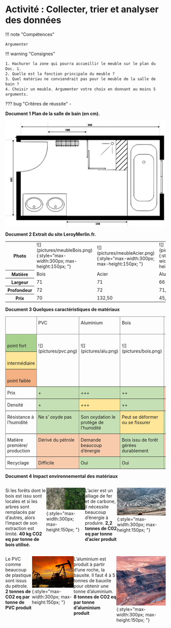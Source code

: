 # Activité : Collecter, trier et analyser des données

!!! note "Compétences"

    Argumenter 

!!! warning "Consignes"

    1. Hachurer la zone qui pourra accueillir le meuble sur le plan du Doc. 1.
    2. Quelle est la fonction principale du meuble ? 
    3. Quel matériau ne conviendrait pas pour le meuble de la salle de bain ?
    4. Choisir un meuble. Argumenter votre choix en donnant au moins 5 arguments.

    
??? bug "Critères de réussite"
    - 



<div markdown style="page-break-after: always;">

**Document 1 Plan de la salle de bain (en cm).**

![](pictures/planSDB.png)



</div>

**Document 2 Extrait du site LeroyMerlin.fr.**

<table markdown >
<tbody markdown >
<tr markdown >
<th>Photo</th>
<td markdown >![](pictures/meubleBois.png){:style="max-width:300px; max-height:150px; "}</td>
<td markdown >![](pictures/meubleAcier.png){:style="max-width:300px; max-height:150px; "}</td>
<td markdown >![](pictures/meubleAlu.png){:style="max-width:300px; max-height:150px; "}</td>
<td markdown >![](pictures/meublePVC1.png){:style="max-width:300px; max-height:150px; "}</td>
<td markdown >![](pictures/meublePVC2.png){:style="max-width:300px; max-height:150px; "}</td>
</tr>

<tr>
<th>Matière</th>
<td>Bois</td>
<td>Acier</td>
<td>Aluminium</td>
<td>PVC</td>
<td>PVC</td>
</tr>

<tr>
<th>Largeur</th>
<td>71</td>
<td>71</td>
<td>66</td>
<td>162</td>
<td>71</td>
</tr>

<tr>
<th>Profondeur</th>

<td>72</td>
<td>72</td>
<td>71,5</td>
<td>72</td>
<td>71</td>
</tr>


<tr>
<th>Prix</th>
<td>70</td>
<td>132,50</td>
<td>45,99</td>
<td>180</td>
<td>99</td>
</tr>
</tbody>
</table>



**Document 3 Quelques caractéristiques de matériaux**


<table  markdown  style="border-collapse:collapse;border-spacing:0;table-layout: fixed; width: 100%" class="tg"><colgroup><col style="width: 20%"><col style="width: 20%"><col style="width: 20%"><col style="width: 20%"><col style="width: 20%"></colgroup>
<thead>
<tr><th style="border-color:inherit;border-style:solid;border-width:1px;overflow:hidden;padding:10px 5px;text-align:left;vertical-align:top;word-break:normal"><span style="font-style:normal"> </span><br><span style="font-style:normal">&nbsp;&nbsp;				</span> 			</th><th style="border-color:inherit;border-style:solid;border-width:1px;font-weight:normal;overflow:hidden;padding:10px 5px;text-align:left;vertical-align:top;word-break:normal"> PVC 			</th><th style="border-color:inherit;border-style:solid;border-width:1px;font-weight:normal;overflow:hidden;padding:10px 5px;text-align:left;vertical-align:top;word-break:normal"> Aluminium 			</th>
<th style="border-color:inherit;border-style:solid;border-width:1px;font-weight:normal;overflow:hidden;padding:10px 5px;text-align:left;vertical-align:top;word-break:normal"> Bois 			</th><th style="border-color:inherit;border-style:solid;border-width:1px;font-weight:normal;overflow:hidden;padding:10px 5px;text-align:left;vertical-align:top;word-break:normal"> Acier 			</th></tr>
</thead>
<tbody  markdown >
<tr  markdown ><td style="background-color:#A9D18E;border-color:inherit;border-style:solid;border-width:1px;overflow:hidden;padding:10px 5px;text-align:left;vertical-align:top;word-break:normal"><span style="font-style:normal"> 			</span><br><span style="font-style:normal">  			</span><span style="background-color:#A9D18E"> 		</span><span style="font-style:normal">point fort</span></td>
<td markdown style="border-color:inherit;border-style:solid;border-width:1px;overflow:hidden;padding:10px 5px;text-align:left;vertical-align:top;word-break:normal" rowspan="3"><br>![](pictures/pvc.png)</td>
<td  markdown  style="border-color:inherit;border-style:solid;border-width:1px;overflow:hidden;padding:10px 5px;text-align:left;vertical-align:top;word-break:normal" rowspan="3"><br>![](pictures/alu.png)</td>
<td markdown  style="border-color:inherit;border-style:solid;border-width:1px;overflow:hidden;padding:10px 5px;text-align:left;vertical-align:top;word-break:normal" rowspan="3"><br>![](pictures/bois.png)</td>
<td markdown  style="border-color:inherit;border-style:solid;border-width:1px;overflow:hidden;padding:10px 5px;text-align:left;vertical-align:top;word-break:normal" rowspan="3"><br>![](pictures/acier.png)</td>
</tr>
<tr><td style="background-color:#FFE699;border-color:inherit;border-style:solid;border-width:1px;overflow:hidden;padding:10px 5px;text-align:left;vertical-align:top;word-break:normal"><span style="font-style:normal"> 			</span><br><span style="font-style:normal">  			</span><span style="background-color:#FFE699"> 		</span><span style="font-style:normal">intermédiaire</span></td></tr><tr><td style="background-color:#F4B183;border-color:inherit;border-style:solid;border-width:1px;overflow:hidden;padding:10px 5px;text-align:left;vertical-align:top;word-break:normal"><span style="font-style:normal"> 			</span><br><span style="font-style:normal">  			</span><span style="background-color:#F4B183"> 		</span><span style="font-style:normal">point 			faible</span></td></tr>
<tr><td style="border-color:inherit;border-style:solid;border-width:1px;overflow:hidden;padding:10px 5px;text-align:left;vertical-align:top;word-break:normal"> Prix 			</td><td style="background-color:#C5E0B4;border-color:inherit;border-style:solid;border-width:1px;overflow:hidden;padding:10px 5px;text-align:left;vertical-align:top;word-break:normal"> <span style="font-style:normal">+</span><span style="background-color:#C5E0B4"> 			</span></td><td style="background-color:#C5E0B4;border-color:inherit;border-style:solid;border-width:1px;overflow:hidden;padding:10px 5px;text-align:left;vertical-align:top;word-break:normal"> <span style="font-style:normal">+++</span><span style="background-color:#C5E0B4"> 			</span></td>
<td style="background-color:#C5E0B4;border-color:inherit;border-style:solid;border-width:1px;overflow:hidden;padding:10px 5px;text-align:left;vertical-align:top;word-break:normal"> <span style="font-style:normal">++</span><span style="background-color:#C5E0B4"> 			</span></td><td style="background-color:#F8CBAD;border-color:inherit;border-style:solid;border-width:1px;overflow:hidden;padding:10px 5px;text-align:left;vertical-align:top;word-break:normal"> <span style="font-style:normal">++++</span><span style="background-color:#F8CBAD"> 			</span></td></tr>
<tr><td style="border-color:inherit;border-style:solid;border-width:1px;overflow:hidden;padding:10px 5px;text-align:left;vertical-align:top;word-break:normal"> Densité 			</td><td style="background-color:#C5E0B4;border-color:inherit;border-style:solid;border-width:1px;overflow:hidden;padding:10px 5px;text-align:left;vertical-align:top;word-break:normal"> <span style="font-style:normal">+</span><span style="background-color:#C5E0B4"> 			</span></td><td style="background-color:#FFE699;border-color:inherit;border-style:solid;border-width:1px;overflow:hidden;padding:10px 5px;text-align:left;vertical-align:top;word-break:normal"> <span style="font-style:normal">+++</span><span style="background-color:#FFE699"> 			</span></td>
<td style="background-color:#C5E0B4;border-color:inherit;border-style:solid;border-width:1px;overflow:hidden;padding:10px 5px;text-align:left;vertical-align:top;word-break:normal"> <span style="font-style:normal">++</span><span style="background-color:#C5E0B4"> 			</span></td><td style="background-color:#F8CBAD;border-color:inherit;border-style:solid;border-width:1px;overflow:hidden;padding:10px 5px;text-align:left;vertical-align:top;word-break:normal"> <span style="font-style:normal">++++++++</span><span style="background-color:#F8CBAD"> 			</span></td></tr>
<tr><td style="border-color:inherit;border-style:solid;border-width:1px;overflow:hidden;padding:10px 5px;text-align:left;vertical-align:top;word-break:normal"> Résistance à l’humidité 			</td><td style="background-color:#C5E0B4;border-color:inherit;border-style:solid;border-width:1px;overflow:hidden;padding:10px 5px;text-align:left;vertical-align:top;word-break:normal"> <span style="font-style:normal">Ne s’ oxyde pas</span><span style="background-color:#C5E0B4"> 			</span></td><td style="background-color:#C5E0B4;border-color:inherit;border-style:solid;border-width:1px;overflow:hidden;padding:10px 5px;text-align:left;vertical-align:top;word-break:normal"> <span style="font-style:normal">Son oxydation le protège de l’humidité</span><span style="background-color:#C5E0B4"> 			</span></td>
<td style="background-color:#FFE699;border-color:inherit;border-style:solid;border-width:1px;overflow:hidden;padding:10px 5px;text-align:left;vertical-align:top;word-break:normal"> <span style="font-style:normal">Peut se déformer ou se fissurer</span><span style="background-color:#FFE699"> 			</span></td><td style="background-color:#C5E0B4;border-color:inherit;border-style:solid;border-width:1px;overflow:hidden;padding:10px 5px;text-align:left;vertical-align:top;word-break:normal"> <span style="font-style:normal">Inoxydable</span><span style="background-color:#C5E0B4"> 			</span></td></tr>
<tr><td style="border-color:inherit;border-style:solid;border-width:1px;overflow:hidden;padding:10px 5px;text-align:left;vertical-align:top;word-break:normal"> Matière première/ production 			</td><td style="background-color:#F8CBAD;border-color:inherit;border-style:solid;border-width:1px;overflow:hidden;padding:10px 5px;text-align:left;vertical-align:top;word-break:normal"> <span style="font-style:normal">Dérivé du pétrole</span><span style="background-color:#F8CBAD"> 			</span></td><td style="background-color:#F8CBAD;border-color:inherit;border-style:solid;border-width:1px;overflow:hidden;padding:10px 5px;text-align:left;vertical-align:top;word-break:normal"> <span style="font-style:normal">Demande beaucoup d’énergie</span><span style="background-color:#F8CBAD"> 			</span></td>
<td style="background-color:#C5E0B4;border-color:inherit;border-style:solid;border-width:1px;overflow:hidden;padding:10px 5px;text-align:left;vertical-align:top;word-break:normal"> <span style="font-style:normal">Bois issu de forêt gérées durablement</span><span style="background-color:#C5E0B4"> 			</span></td><td style="background-color:#F8CBAD;border-color:inherit;border-style:solid;border-width:1px;overflow:hidden;padding:10px 5px;text-align:left;vertical-align:top;word-break:normal"> <span style="font-style:normal">Demande beaucoup d’énergie à produire</span><span style="background-color:#F8CBAD"> 			</span></td></tr>
<tr><td style="border-color:inherit;border-style:solid;border-width:1px;overflow:hidden;padding:10px 5px;text-align:left;vertical-align:top;word-break:normal"> Recyclage 			</td><td style="background-color:#F8CBAD;border-color:inherit;border-style:solid;border-width:1px;overflow:hidden;padding:10px 5px;text-align:left;vertical-align:top;word-break:normal"> <span style="font-style:normal">Difficile</span><span style="background-color:#F8CBAD"> 			</span></td><td style="background-color:#C5E0B4;border-color:inherit;border-style:solid;border-width:1px;overflow:hidden;padding:10px 5px;text-align:left;vertical-align:top;word-break:normal"> <span style="font-style:normal">Oui</span><span style="background-color:#C5E0B4"> 			</span></td>
<td style="background-color:#C5E0B4;border-color:inherit;border-style:solid;border-width:1px;overflow:hidden;padding:10px 5px;text-align:left;vertical-align:top;word-break:normal"> <span style="font-style:normal">Oui</span><span style="background-color:#C5E0B4"> 			</span></td><td style="background-color:#C5E0B4;border-color:inherit;border-style:solid;border-width:1px;overflow:hidden;padding:10px 5px;text-align:left;vertical-align:top;word-break:normal"> <span style="font-style:normal">Recyclable à l’infini</span><span style="background-color:#C5E0B4"> 			</span></td></tr>
</tbody></table>

**Document 4 Impact environnemental des matériaux**



<div markdown style="display:flex; flex: 1 1 0; flex-direction:row">

Si les forêts dont le bois est issu sont locales et si les arbres sont remplacés par d’autres, alors l’impact de son extraction est limité. 
**40 kg CO2 eq par tonne de bois utilisé.**

![](pictures/foret.png){:style="max-width:300px; max-height:150px; "}

L’acier est un alliage de fer et de carbone, il nécessite beaucoup d’énergie à produire. 
**2,2 tonnes de C02 eq par tonne d’acier produit**

![](pictures/mineAcier.png){:style="max-width:300px; max-height:150px; "}

</div>

<div markdown style="display:flex; flex: 1 1 0; flex-direction:row">

Le PVC comme beaucoup de plastique sont issus du pétrole. 
**2 tonnes de CO2 eq par tonne de PVC produit**

![](pictures/puitPetrole.png){:style="max-width:300px; max-height:150px; "}

L’aluminium est produit à partir d’une roche, la bauxite. Il faut 4 à 5 tonnes de bauxite pour obtenir une tonne d’aluminium. 
**8 tonnes de CO2 eq par tonne d’aluminium produit**

![](pictures/mineAlu.png){:style="max-width:300px; max-height:150px; "}
</div>


